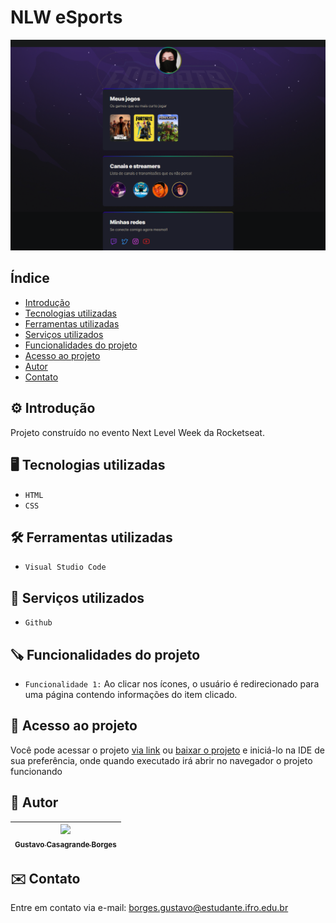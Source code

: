 # NLW eSports
![image.png](./.github/preview.png)

## Índice
* [Introdução](#%EF%B8%8F-introdução)
* [Tecnologias utilizadas](#%EF%B8%8F-tecnologias-utilizadas)
* [Ferramentas utilizadas](#%EF%B8%8F-ferramentas-utilizadas)
* [Serviços utilizados](#-serviços-utilizados)
* [Funcionalidades do projeto](#-funcionalidades-do-projeto)
* [Acesso ao projeto](#-acesso-ao-projeto)
* [Autor](#-autor)
* [Contato](#%EF%B8%8F-contato)

## ⚙️ Introdução 

Projeto construído no evento Next Level Week da Rocketseat.

## 🖥️ Tecnologias utilizadas

- ``HTML``
- ``CSS``

## 🛠️ Ferramentas utilizadas

- ``Visual Studio Code``

## 🧰 Serviços utilizados

- ``Github``

## 🪚 Funcionalidades do projeto

- ``Funcionalidade 1:`` Ao clicar nos ícones, o usuário é redirecionado para uma página contendo informações do item clicado.

## 📂 Acesso ao projeto

Você pode acessar o projeto [via link](https://gustavotht21.github.io/nlw-esports-explorer/) ou [baixar o projeto](https://github.com/gustavotht21/nlw-esports-explorer/archive/refs/heads/main.zip) e iniciá-lo na IDE de sua preferência, onde quando executado irá abrir no navegador o projeto funcionando

## 👤 Autor

| [<img src="https://github.com/gustavotht21.png" width=115><br><sub>Gustavo Casagrande Borges</sub>](https://github.com/gustavotht21) |  
| :---: | 

## ✉️ Contato

Entre em contato via e-mail: borges.gustavo@estudante.ifro.edu.br

